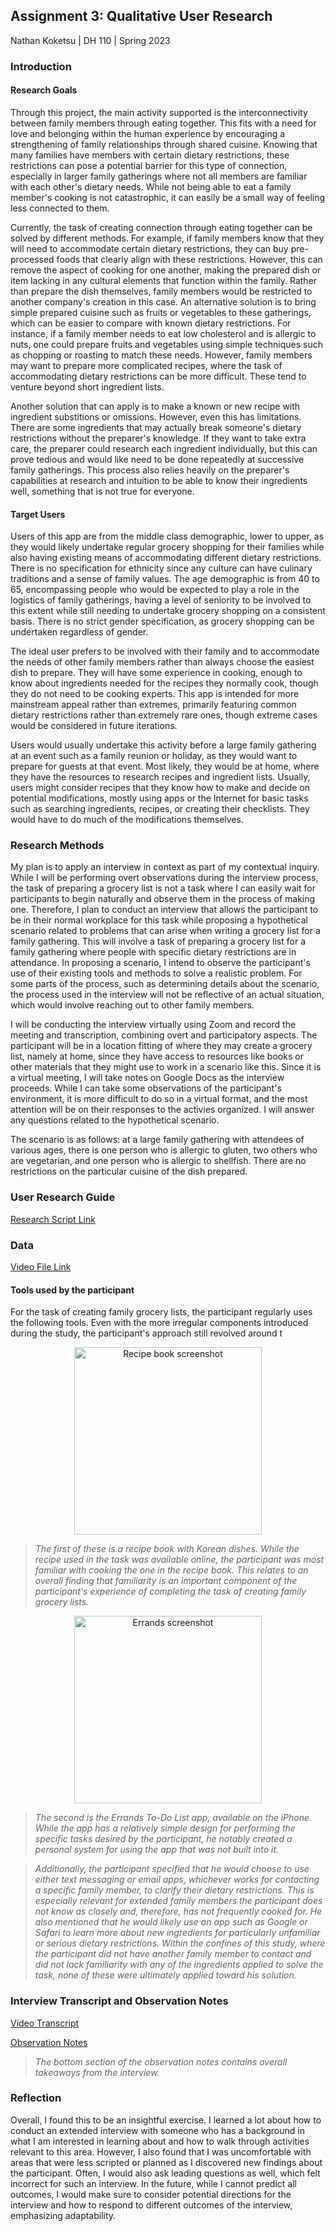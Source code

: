 ## Assignment 3: Qualitative User Research

Nathan Koketsu | DH 110 | Spring 2023

### Introduction
#### Research Goals
Through this project, the main activity supported is the interconnectivity between family members through eating together. This fits with a need for love and belonging within the human experience by encouraging a strengthening of family relationships through shared cuisine. Knowing that many families have members with certain dietary restrictions, these restrictions can pose a potential barrier for this type of connection, especially in larger family gatherings where not all members are familiar with each other's dietary needs. While not being able to eat a family member's cooking is not catastrophic, it can easily be a small way of feeling less connected to them.

Currently, the task of creating connection through eating together can be solved by different methods. For example, if family members know that they will need to accommodate certain dietary restrictions, they can buy pre-processed foods that clearly align with these restrictions. However, this can remove the aspect of cooking for one another, making the prepared dish or item lacking in any cultural elements that function within the family. Rather than prepare the dish themselves, family members would be restricted to another company's creation in this case. An alternative solution is to bring simple prepared cuisine such as fruits or vegetables to these gatherings, which can be easier to compare with known dietary restrictions. For instance, if a family member needs to eat low cholesterol and is allergic to nuts, one could prepare fruits and vegetables using simple techniques such as chopping or roasting to match these needs. However, family members may want to prepare more complicated recipes, where the task of accommodating dietary restrictions can be more difficult. These tend to venture beyond short ingredient lists.

Another solution that can apply is to make a known or new recipe with ingredient substitions or omissions. However, even this has limitations. There are some ingredients that may actually break someone's dietary restrictions without the preparer's knowledge. If they want to take extra care, the preparer could research each ingredient individually, but this can prove tedious and would like need to be done repeatedly at successive family gatherings. This process also relies heavily on the preparer's capabilities at research and intuition to be able to know their ingredients well, something that is not true for everyone.

#### Target Users

Users of this app are from the middle class demographic, lower to upper, as they would likely undertake regular grocery shopping for their families while also having existing means of accommodating different dietary restrictions. There is no specification for ethnicity since any culture can have culinary traditions and a sense of family values. The age demographic is from 40 to 65, encompassing people who would be expected to play a role in the logistics of family gatherings, having a level of seniority to be involved to this extent while still needing to undertake grocery shopping on a consistent basis. There is no strict gender specification, as grocery shopping can be undertaken regardless of gender.

The ideal user prefers to be involved with their family and to accommodate the needs of other family members rather than always choose the easiest dish to prepare. They will have some experience in cooking, enough to know about ingredients needed for the recipes they normally cook, though they do not need to be cooking experts. This app is intended for more mainstream appeal rather than extremes, primarily featuring common dietary restrictions rather than extremely rare ones, though extreme cases would be considered in future iterations.

Users would usually undertake this activity before a large family gathering at an event such as a family reunion or holiday, as they would want to prepare for guests at that event. Most likely, they would be at home, where they have the resources to research recipes and ingredient lists. Usually, users might consider recipes that they know how to make and decide on potential modifications, mostly using apps or the Internet for basic tasks such as searching ingredients, recipes, or creating their checklists. They would have to do much of the modifications themselves.

### Research Methods
My plan is to apply an interview in context as part of my contextual inquiry. While I will be performing overt observations during the interview process, the task of preparing a grocery list is not a task where I can easily wait for participants to begin naturally and observe them in the process of making one. Therefore, I plan to conduct an interview that allows the participant to be in their normal workplace for this task while proposing a hypothetical scenario related to problems that can arise when writing a grocery list for a family gathering. This will involve a task of preparing a grocery list for a family gathering where people with specific dietary restrictions are in attendance. In proposing a scenario, I intend to observe the participant's use of their existing tools and methods to solve a realistic problem. For some parts of the process, such as determining details about the scenario, the process used in the interview will not be reflective of an actual situation, which would involve reaching out to other family members.

I will be conducting the interview virtually using Zoom and record the meeting and transcription, combining overt and participatory aspects. The participant will be in a location fitting of where they may create a grocery list, namely at home, since they have access to resources like books or other materials that they might use to work in a scenario like this. Since it is a virtual meeting, I will take notes on Google Docs as the interview proceeds. While I can take some observations of the participant's environment, it is more difficult to do so in a virtual format, and the most attention will be on their responses to the activies organized. I will answer any questions related to the hypothetical scenario.

The scenario is as follows: at a large family gathering with attendees of various ages, there is one person who is allergic to gluten, two others who are vegetarian, and one person who is allergic to shellfish. There are no restrictions on the particular cuisine of the dish prepared.

### User Research Guide
[Research Script Link](https://docs.google.com/document/d/1zO0nbDOMFNUVtGcs7a_ccTqCjiW5f6GxtygapdvpehA/edit?usp=sharing)

### Data
[Video File Link](https://drive.google.com/file/d/1ZzGsyl6YBei5xzFbfDdraOVIq_LBHwlx/view?usp=sharing)

#### Tools used by the participant
For the task of creating family grocery lists, the participant regularly uses the following tools. Even with the more irregular components introduced during the study, the participant's approach still revolved around t
<p align="center">
  <img src="https://user-images.githubusercontent.com/130080795/234234593-d709a1cf-3d86-4083-8b1f-6f9274cccfd5.jpg" alt="Recipe book screenshot" height = "300px"/>
</p>

> *The first of these is a recipe book with Korean dishes. While the recipe used in the task was available online, the participant was most familiar with cooking the one in the recipe book. This relates to an overall finding that familiarity is an important component of the participant's experience of completing the task of creating family grocery lists.*

<p align="center">
  <img src="https://user-images.githubusercontent.com/130080795/234233501-9e1bd5c4-8d35-4307-9e63-f3d608364d93.jpg" alt="Errands screenshot" height = "300px"/>
</p>

> *The second is the Errands To-Do List app, available on the iPhone. While the app has a relatively simple design for performing the specific tasks desired by the participant, he notably created a personal system for using the app that was not built into it.*


> *Additionally, the participant specified that he would choose to use either text messaging or email apps, whichever works for contacting a specific family member, to clarify their dietary restrictions. This is especially relevant for extended family members the participant does not know as closely and, therefore, has not frequently cooked for. He also mentioned that he would likely use an app such as Google or Safari to learn more about new ingredients for particularly unfamiliar or serious dietary restrictions. Within the confines of this study, where the participant did not have another family member to contact and did not lack familiarity with any of the ingredients applied to solve the task, none of these were ultimately applied toward his solution.* 

### Interview Transcript and Observation Notes
[Video Transcript](https://docs.google.com/document/d/1NmiQw7aMYOMDSH_5TOqCIPN67jdOYdGw/edit?usp=sharing&ouid=105847283188127683566&rtpof=true&sd=true)

[Observation Notes](https://docs.google.com/document/d/19m810ZN86nx8r3Oq1NkDb3GRC22yRzJbk1tVEKjh3IM/edit?usp=sharing)
> *The bottom section of the observation notes contains overall takeaways from the interview.*

### Reflection

Overall, I found this to be an insightful exercise. I learned a lot about how to conduct an extended interview with someone who has a background in what I am interested in learning about and how to walk through activities relevant to this area. However, I also found that I was uncomfortable with areas that were less scripted or planned as I discovered new findings about the participant. Often, I would also ask leading questions as well, which felt incorrect for such an interview. In the future, while I cannot predict all outcomes, I would make sure to consider potential directions for the interview and how to respond to different outcomes of the interview, emphasizing adaptability.
